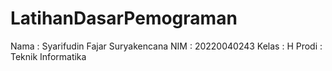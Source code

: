 # LatihanDasarPemograman
Nama    : Syarifudin Fajar Suryakencana
NIM     : 20220040243
Kelas   : H
Prodi   : Teknik Informatika
